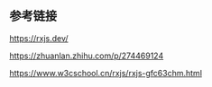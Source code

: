 ## 参考链接
https://rxjs.dev/

https://zhuanlan.zhihu.com/p/274469124

https://www.w3cschool.cn/rxjs/rxjs-gfc63chm.html